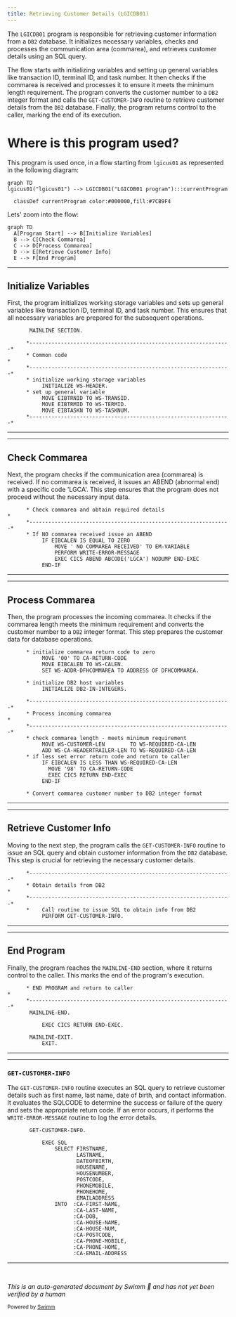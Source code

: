 ```yaml
---
title: Retrieving Customer Details (LGICDB01)
---
```

The <SwmToken path="base/src/lgicdb01.cbl" pos="12:6:6" line-data="       PROGRAM-ID. LGICDB01.">`LGICDB01`</SwmToken> program is responsible for retrieving customer information from a <SwmToken path="base/src/lgicdb01.cbl" pos="130:5:5" line-data="      * initialize DB2 host variables">`DB2`</SwmToken> database. It initializes necessary variables, checks and processes the communication area (commarea), and retrieves customer details using an SQL query.

The flow starts with initializing variables and setting up general variables like transaction ID, terminal ID, and task number. It then checks if the commarea is received and processes it to ensure it meets the minimum length requirement. The program converts the customer number to a <SwmToken path="base/src/lgicdb01.cbl" pos="130:5:5" line-data="      * initialize DB2 host variables">`DB2`</SwmToken> integer format and calls the <SwmToken path="base/src/lgicdb01.cbl" pos="154:3:7" line-data="           PERFORM GET-CUSTOMER-INFO.">`GET-CUSTOMER-INFO`</SwmToken> routine to retrieve customer details from the <SwmToken path="base/src/lgicdb01.cbl" pos="130:5:5" line-data="      * initialize DB2 host variables">`DB2`</SwmToken> database. Finally, the program returns control to the caller, marking the end of its execution.

# Where is this program used?

This program is used once, in a flow starting from `lgicus01` as represented in the following diagram:

```mermaid
graph TD
lgicus01("lgicus01") --> LGICDB01("LGICDB01 program"):::currentProgram

  classDef currentProgram color:#000000,fill:#7CB9F4
```

Lets' zoom into the flow:

```mermaid
graph TD
  A[Program Start] --> B[Initialize Variables]
  B --> C[Check Commarea]
  C --> D[Process Commarea]
  D --> E[Retrieve Customer Info]
  E --> F[End Program]
```

<SwmSnippet path="/base/src/lgicdb01.cbl" line="102">

---

## Initialize Variables

First, the program initializes working storage variables and sets up general variables like transaction ID, terminal ID, and task number. This ensures that all necessary variables are prepared for the subsequent operations.

```cobol
       MAINLINE SECTION.

      *----------------------------------------------------------------*
      * Common code                                                    *
      *----------------------------------------------------------------*
      * initialize working storage variables
           INITIALIZE WS-HEADER.
      * set up general variable
           MOVE EIBTRNID TO WS-TRANSID.
           MOVE EIBTRMID TO WS-TERMID.
           MOVE EIBTASKN TO WS-TASKNUM.
      *----------------------------------------------------------------*
```

---

</SwmSnippet>

<SwmSnippet path="/base/src/lgicdb01.cbl" line="116">

---

## Check Commarea

Next, the program checks if the communication area (commarea) is received. If no commarea is received, it issues an ABEND (abnormal end) with a specific code 'LGCA'. This step ensures that the program does not proceed without the necessary input data.

```cobol
      * Check commarea and obtain required details                     *
      *----------------------------------------------------------------*
      * If NO commarea received issue an ABEND
           IF EIBCALEN IS EQUAL TO ZERO
               MOVE ' NO COMMAREA RECEIVED' TO EM-VARIABLE
               PERFORM WRITE-ERROR-MESSAGE
               EXEC CICS ABEND ABCODE('LGCA') NODUMP END-EXEC
           END-IF
```

---

</SwmSnippet>

<SwmSnippet path="/base/src/lgicdb01.cbl" line="125">

---

## Process Commarea

Then, the program processes the incoming commarea. It checks if the commarea length meets the minimum requirement and converts the customer number to a <SwmToken path="base/src/lgicdb01.cbl" pos="130:5:5" line-data="      * initialize DB2 host variables">`DB2`</SwmToken> integer format. This step prepares the customer data for database operations.

```cobol
      * initialize commarea return code to zero
           MOVE '00' TO CA-RETURN-CODE
           MOVE EIBCALEN TO WS-CALEN.
           SET WS-ADDR-DFHCOMMAREA TO ADDRESS OF DFHCOMMAREA.

      * initialize DB2 host variables
           INITIALIZE DB2-IN-INTEGERS.

      *----------------------------------------------------------------*
      * Process incoming commarea                                      *
      *----------------------------------------------------------------*
      * check commarea length - meets minimum requirement
           MOVE WS-CUSTOMER-LEN        TO WS-REQUIRED-CA-LEN
           ADD WS-CA-HEADERTRAILER-LEN TO WS-REQUIRED-CA-LEN
      * if less set error return code and return to caller
           IF EIBCALEN IS LESS THAN WS-REQUIRED-CA-LEN
             MOVE '98' TO CA-RETURN-CODE
             EXEC CICS RETURN END-EXEC
           END-IF

      * Convert commarea customer number to DB2 integer format
```

---

</SwmSnippet>

<SwmSnippet path="/base/src/lgicdb01.cbl" line="150">

---

## Retrieve Customer Info

Moving to the next step, the program calls the <SwmToken path="base/src/lgicdb01.cbl" pos="154:3:7" line-data="           PERFORM GET-CUSTOMER-INFO.">`GET-CUSTOMER-INFO`</SwmToken> routine to issue an SQL query and obtain customer information from the <SwmToken path="base/src/lgicdb01.cbl" pos="151:9:9" line-data="      * Obtain details from DB2                                        *">`DB2`</SwmToken> database. This step is crucial for retrieving the necessary customer details.

```cobol
      *----------------------------------------------------------------*
      * Obtain details from DB2                                        *
      *----------------------------------------------------------------*
      *    Call routine to issue SQL to obtain info from DB2
           PERFORM GET-CUSTOMER-INFO.

```

---

</SwmSnippet>

<SwmSnippet path="/base/src/lgicdb01.cbl" line="157">

---

## End Program

Finally, the program reaches the <SwmToken path="base/src/lgicdb01.cbl" pos="159:1:3" line-data="       MAINLINE-END.">`MAINLINE-END`</SwmToken> section, where it returns control to the caller. This marks the end of the program's execution.

```cobol
      * END PROGRAM and return to caller                               *
      *----------------------------------------------------------------*
       MAINLINE-END.

           EXEC CICS RETURN END-EXEC.

       MAINLINE-EXIT.
           EXIT.
```

---

</SwmSnippet>

<SwmSnippet path="/base/src/lgicdb01.cbl" line="167">

---

### <SwmToken path="base/src/lgicdb01.cbl" pos="167:1:5" line-data="       GET-CUSTOMER-INFO.">`GET-CUSTOMER-INFO`</SwmToken>

The <SwmToken path="base/src/lgicdb01.cbl" pos="167:1:5" line-data="       GET-CUSTOMER-INFO.">`GET-CUSTOMER-INFO`</SwmToken> routine executes an SQL query to retrieve customer details such as first name, last name, date of birth, and contact information. It evaluates the SQLCODE to determine the success or failure of the query and sets the appropriate return code. If an error occurs, it performs the <SwmToken path="base/src/lgicdb01.cbl" pos="121:3:7" line-data="               PERFORM WRITE-ERROR-MESSAGE">`WRITE-ERROR-MESSAGE`</SwmToken> routine to log the error details.

```cobol
       GET-CUSTOMER-INFO.

           EXEC SQL
               SELECT FIRSTNAME,
                      LASTNAME,
                      DATEOFBIRTH,
                      HOUSENAME,
                      HOUSENUMBER,
                      POSTCODE,
                      PHONEMOBILE,
                      PHONEHOME,
                      EMAILADDRESS
               INTO  :CA-FIRST-NAME,
                     :CA-LAST-NAME,
                     :CA-DOB,
                     :CA-HOUSE-NAME,
                     :CA-HOUSE-NUM,
                     :CA-POSTCODE,
                     :CA-PHONE-MOBILE,
                     :CA-PHONE-HOME,
                     :CA-EMAIL-ADDRESS
```

---

</SwmSnippet>

&nbsp;

*This is an auto-generated document by Swimm 🌊 and has not yet been verified by a human*

<SwmMeta version="3.0.0" repo-id="Z2l0aHViJTNBJTNBa3luZHJ5bC1jaWNzLWdlbmFwcCUzQSUzQVN3aW1tLURlbW8=" repo-name="kyndryl-cics-genapp"><sup>Powered by [Swimm](/)</sup></SwmMeta>
